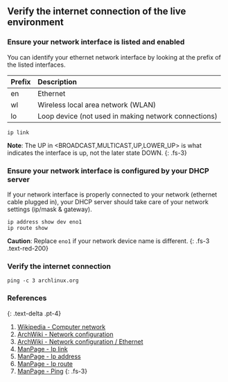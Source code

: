 ## Verify the internet connection of the live environment

### Ensure your network interface is listed and enabled

You can identify your ethernet network interface by looking at the prefix of the listed interfaces. 

| Prefix | Description                                          |
| :----- | :--------------------------------------------------- |
| en     | Ethernet                                             |
| wl     | Wireless local area network (WLAN)                   |
| lo     | Loop device (not used in making network connections) |

```
ip link
```

**Note**: The UP in <BROADCAST,MULTICAST,UP,LOWER_UP> is what indicates the interface is up, not the later state DOWN.
{: .fs-3}

### Ensure your network interface is configured by your DHCP server

If your network interface is properly connected to your network (ethernet cable plugged in), your DHCP server should take care of your network settings (ip/mask & gateway).

```
ip address show dev eno1
ip route show
```

**Caution**: Replace `eno1` if your network device name is different.
{: .fs-3 .text-red-200}

### Verify the internet connection
```
ping -c 3 archlinux.org
```

### References
{: .text-delta .pt-4}

1. [Wikipedia - Computer network](https://en.wikipedia.org/wiki/Computer_network)
1. [ArchWiki - Network configuration](https://wiki.archlinux.org/index.php/Network_configuration)
1. [ArchWiki - Network configuration / Ethernet](https://wiki.archlinux.org/index.php/Network_configuration/Ethernet)
1. [ManPage - Ip link](https://jlk.fjfi.cvut.cz/arch/manpages/man/core/iproute2/ip-link.8.en)
1. [ManPage - Ip address](https://jlk.fjfi.cvut.cz/arch/manpages/man/core/iproute2/ip-address.8.en)
1. [ManPage - Ip route](https://jlk.fjfi.cvut.cz/arch/manpages/man/core/iproute2/ip-route.8.en)
1. [ManPage - Ping](https://jlk.fjfi.cvut.cz/arch/manpages/man/core/iputils/ping.8.en)
{: .fs-3}
